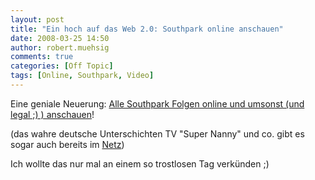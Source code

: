 ```yaml
---
layout: post
title: "Ein hoch auf das Web 2.0: Southpark online anschauen"
date: 2008-03-25 14:50
author: robert.muehsig
comments: true
categories: [Off Topic]
tags: [Online, Southpark, Video]
---
```

<p>Eine geniale Neuerung: <a href="http://www.southparkstudios.com/episodes/">Alle Southpark Folgen online und umsonst (und legal ;) ) anschauen</a>!</p> <p>(das wahre deutsche Unterschichten TV "Super Nanny" und co. gibt es sogar auch bereits im <a href="http://rtl-now.rtl.de/">Netz</a>)</p> <p>Ich wollte das nur mal an einem so trostlosen Tag verkünden ;)</p>
